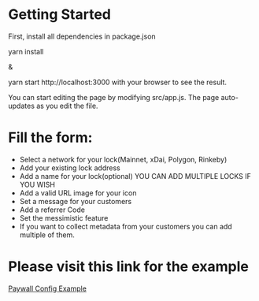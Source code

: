 # Getting Started
First, install all dependencies in package.json

yarn install 

& 

yarn start http://localhost:3000 with your browser to see the result.

You can start editing the page by modifying src/app.js. The page auto-updates as you edit the file.

# Fill the form: 

- Select a network for your lock(Mainnet, xDai, Polygon, Rinkeby)
- Add your existing lock address
- Add a name for your lock(optional)
YOU CAN ADD MULTIPLE LOCKS IF YOU WISH
- Add a valid URL image for your icon
- Set a message for your customers 
- Add a referrer Code 
- Set the messimistic feature
- If you want to collect metadata from your customers you can add multiple of them. 

# Please visit this link for the example 

[Paywall Config Example](https://unlock-paywall-config.vercel.app/)
